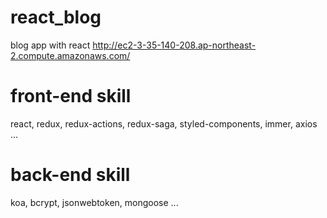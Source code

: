 # react_blog

blog app with react
http://ec2-3-35-140-208.ap-northeast-2.compute.amazonaws.com/

# front-end skill

react, redux, redux-actions, redux-saga, styled-components, immer, axios ...

# back-end skill

koa, bcrypt, jsonwebtoken, mongoose ...
